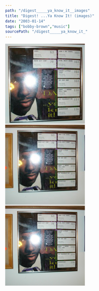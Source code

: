 ```yaml
---
path: "/digest_____ya_know_it__images"
title: "Digest! ...Ya Know It! (images)"
date: "2003-01-14"
tags: ["bobby-brown","music"]
sourcePath: "/digest_____ya_know_it_"
---
```


 ![dsc03370.jpeg_hexagon.jpeg](dsc03370.jpeg_hexagon.jpeg) ![dsc03370-300x225.jpg_hexagon.jpeg](dsc03370-300x225.jpg_hexagon.jpeg) ![dsc03370.jpg_hexagon.jpeg](dsc03370.jpg_hexagon.jpeg)